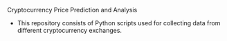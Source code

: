 Cryptocurrency Price Prediction and Analysis
- This repository consists of Python scripts used for collecting data from different cryptocurrency exchanges.
